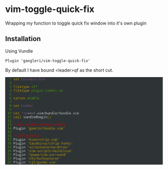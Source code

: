 # vim-toggle-quick-fix
Wrapping my function to toggle quick fix window into it's own plugin

## Installation
Using Vundle
```
Plugin 'gangleri/vim-toggle-quick-fix'
```
By default I have bound &lt;leader&gt;qf as the short cut.

![](screen.gif)
